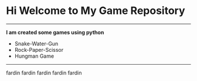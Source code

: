 # Hi Welcome to My Game Repository
***

**I am created some games using python**
- Snake-Water-Gun
- Rock-Paper-Scissor
- Hungman Game
---
fardin
fardin
fardin
fardin
fardin
